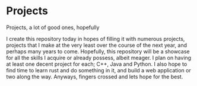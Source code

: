 # Projects
Projects, a lot of good ones, hopefully

I create this repository today in hopes of filling it with numerous projects, projects that I make at the very least over the course of the next year, and perhaps many years to come. Hopefully, this repository will be a showcase for all the skills I acquire or already possess, albeit meager. I plan on having at least one decent project for each; C++, Java and Python. I also hope to find time to learn rust and do something in it, and build a web application or two along the way. Anyways, fingers crossed and lets hope for the best. 
